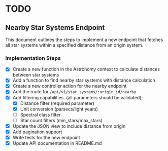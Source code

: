 # TODO

## Nearby Star Systems Endpoint

This document outlines the steps to implement a new endpoint that fetches all star systems within a specified distance from an origin system.

### Implementation Steps

- [x] Create a new function in the Astronomy context to calculate distances between star systems
- [x] Add a function to find nearby star systems with distance calculation
- [x] Create a new controller action for the nearby endpoint
- [x] Add the route for `/api/v1/star_systems/:origin_id/nearby`
- [x] Add filtering capabilities. (all parameters should be validated):
  - [x] Distance filter (required parameter)
  - [x] Unit conversion (parsecs/light years)
  - [ ] Spectral class filter
  - [ ] Star count filters (min_stars/max_stars)
- [x] Update the JSON view to include distance from origin
- [x] Add pagination support
- [x] Write tests for the new endpoint
- [x] Update API documentation in README.md
